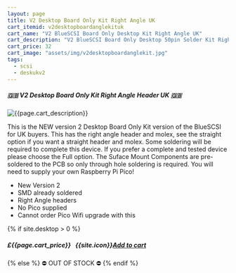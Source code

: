 ```yaml
---
layout: page
title: V2 Desktop Board Only Kit Right Angle UK
cart_itemid: v2desktopboardanglekituk
cart_name: "V2 BlueSCSI Board Only Desktop Kit Right Angle UK"
cart_description: "V2 BlueSCSI Board Only Desktop 50pin Solder Kit Right Angle - NO Pico"
cart_price: 32
cart_image: "assets/img/v2desktopboardanglekit.jpg"
tags: 
  - scsi
  - deskukv2
---
```


##### 🇬🇧 V2 Desktop Board Only Kit Right Angle Header UK 🇬🇧

![{{page.cart_description}}]({{page.cart_image}})

This is the NEW version 2 Desktop Board Only Kit version of the BlueSCSI for UK buyers. This has the right angle header and molex, see the straight option if you want a straight header and molex. Some soldering will be required to complete this device. If you prefer a complete and tested device please choose the Full option. The Suface Mount Components are pre-soldered to the PCB so only through hole soldering is required. You will need to supply your own Raspberry Pi Pico!

* New Version 2
* SMD already soldered
* Right Angle headers
* No Pico supplied
* Cannot order Pico Wifi upgrade with this

{% if site.desktop > 0 %}
##### £{{page.cart_price}} &nbsp; {{site.icon}}[Add to cart](/cart#{{page.cart_itemid}})
{% else %}
&#9940; OUT OF STOCK &#9940;
{% endif %}